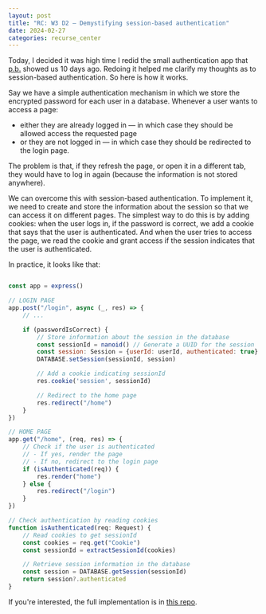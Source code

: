 ```yaml
---
layout: post
title: "RC: W3 D2 — Demystifying session-based authentication"
date: 2024-02-27
categories: recurse_center
---
```


Today, I decided it was high time I redid the small authentication app that [p.b.](https://www.pbt.dev/) showed us 10
days ago.
Redoing it helped me clarify my thoughts as to session-based authentication.
So here is how it works.

Say we have a simple authentication mechanism in which we store the encrypted password for each user in a database.
Whenever a user wants to access a page:

- either they are already logged in — in which case they should be allowed access the requested page
- or they are not logged in — in which case they should be redirected to the login page.

The problem is that, if they refresh the page, or open it in a different tab, they would have to log in again
(because the information is not stored anywhere).

We can overcome this with session-based authentication.
To implement it, we need to create and store the information about the session so that we can access it on different
pages.
The simplest way to do this is by adding cookies: when the user logs in, if the password is correct, we add a cookie
that says that the user is authenticated. And when the user tries to access the page, we read the cookie and grant
access if the session indicates that the user is authenticated.

In practice, it looks like that:

```javascript

const app = express()

// LOGIN PAGE
app.post("/login", async (_, res) => {
    // ...

    if (passwordIsCorrect) {
        // Store information about the session in the database
        const sessionId = nanoid() // Generate a UUID for the session
        const session: Session = {userId: userId, authenticated: true}
        DATABASE.setSession(sessionId, session)

        // Add a cookie indicating sessionId
        res.cookie('session', sessionId)

        // Redirect to the home page
        res.redirect("/home")
    }
})

// HOME PAGE
app.get("/home", (req, res) => {
    // Check if the user is authenticated 
    // - If yes, render the page
    // - If no, redirect to the login page
    if (isAuthenticated(req)) {
        res.render("home")
    } else {
        res.redirect("/login")
    }
})

// Check authentication by reading cookies
function isAuthenticated(req: Request) {
    // Read cookies to get sessionId
    const cookies = req.get("Cookie")
    const sessionId = extractSessionId(cookies)

    // Retrieve session information in the database
    const session = DATABASE.getSession(sessionId)
    return session?.authenticated
}
```

If you're interested, the full implementation is in [this repo](https://github.com/MaudGautier/express-auth).

